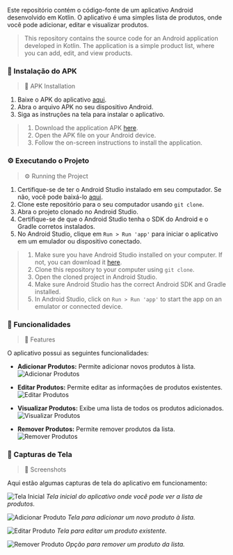 Este repositório contém o código-fonte de um aplicativo Android desenvolvido em Kotlin. O aplicativo é uma simples lista de produtos, onde você pode adicionar, editar e visualizar produtos.

> This repository contains the source code for an Android application developed in Kotlin. The application is a simple product list, where you can add, edit, and view products.

### 📱 Instalação do APK
> 📱 APK Installation

1. Baixe o APK do aplicativo [aqui](https://drive.google.com/file/d/1Pk4w0kFLW3pWKf7rL-7eiNTcpDgLhB56/view?usp=sharing).
2. Abra o arquivo APK no seu dispositivo Android.
3. Siga as instruções na tela para instalar o aplicativo.

> 1. Download the application APK [here](https://drive.google.com/file/d/1Pk4w0kFLW3pWKf7rL-7eiNTcpDgLhB56/view?usp=sharing).
> 2. Open the APK file on your Android device.
> 3. Follow the on-screen instructions to install the application.

### ⚙️ Executando o Projeto
> ⚙️ Running the Project

1. Certifique-se de ter o Android Studio instalado em seu computador. Se não, você pode baixá-lo [aqui](https://developer.android.com/studio).
2. Clone este repositório para o seu computador usando `git clone`.
3. Abra o projeto clonado no Android Studio.
4. Certifique-se de que o Android Studio tenha o SDK do Android e o Gradle corretos instalados.
5. No Android Studio, clique em `Run > Run 'app'` para iniciar o aplicativo em um emulador ou dispositivo conectado.

> 1. Make sure you have Android Studio installed on your computer. If not, you can download it [here](https://developer.android.com/studio).
> 2. Clone this repository to your computer using `git clone`.
> 3. Open the cloned project in Android Studio.
> 4. Make sure Android Studio has the correct Android SDK and Gradle installed.
> 5. In Android Studio, click on `Run > Run 'app'` to start the app on an emulator or connected device.

### 📝 Funcionalidades
> 📝 Features

O aplicativo possui as seguintes funcionalidades:

- **Adicionar Produtos:** Permite adicionar novos produtos à lista.
  ![Adicionar Produtos](images/screenshot1.png)

- **Editar Produtos:** Permite editar as informações de produtos existentes.
  ![Editar Produtos](images/screenshot2.png)

- **Visualizar Produtos:** Exibe uma lista de todos os produtos adicionados.
  ![Visualizar Produtos](images/screenshot3.png)

- **Remover Produtos:** Permite remover produtos da lista.
  ![Remover Produtos](images/screenshot4.png)

### 📸 Capturas de Tela
> 📸 Screenshots

Aqui estão algumas capturas de tela do aplicativo em funcionamento:

![Tela Inicial](images/screenshot1.png)
*Tela inicial do aplicativo onde você pode ver a lista de produtos.*

![Adicionar Produto](images/screenshot2.png)
*Tela para adicionar um novo produto à lista.*

![Editar Produto](images/screenshot3.png)
*Tela para editar um produto existente.*

![Remover Produto](images/screenshot4.png)
*Opção para remover um produto da lista.*
